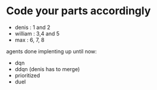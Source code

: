 # Code your parts accordingly

- denis : 1 and 2
- william : 3,4 and 5
- max : 6, 7, 8

agents done implenting up until now:
- dqn
- ddqn (denis has to merge)
- prioritized
- duel
